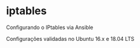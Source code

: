 # iptables
Configurando o IPtables via Ansible 

Configurações validadas no Ubuntu 16.x e 18.04 LTS
